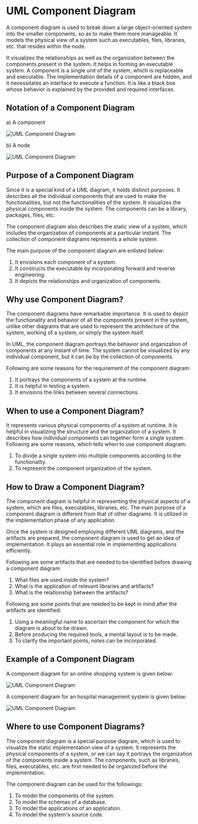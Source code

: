 UML Component Diagram
=====================

A component diagram is used to break down a large object-oriented system into the smaller components, so as to make them more manageable. It models the physical view of a system such as executables, files, libraries, etc. that resides within the node.

It visualizes the relationships as well as the organization between the components present in the system. It helps in forming an executable system. A component is a single unit of the system, which is replaceable and executable. The implementation details of a component are hidden, and it necessitates an interface to execute a function. It is like a black box whose behavior is explained by the provided and required interfaces.

Notation of a Component Diagram
-------------------------------

a) A component

![UML Component Diagram](https://static.javatpoint.com/tutorial/uml/images/uml-component-diagram.png)

b) A node

![UML Component Diagram](https://static.javatpoint.com/tutorial/uml/images/uml-component-diagram2.png)

Purpose of a Component Diagram
------------------------------

Since it is a special kind of a UML diagram, it holds distinct purposes. It describes all the individual components that are used to make the functionalities, but not the functionalities of the system. It visualizes the physical components inside the system. The components can be a library, packages, files, etc.

The component diagram also describes the static view of a system, which includes the organization of components at a particular instant. The collection of component diagrams represents a whole system.

The main purpose of the component diagram are enlisted below:

1.  It envisions each component of a system.
2.  It constructs the executable by incorporating forward and reverse engineering.
3.  It depicts the relationships and organization of components.

Why use Component Diagram?
--------------------------

The component diagrams have remarkable importance. It is used to depict the functionality and behavior of all the components present in the system, unlike other diagrams that are used to represent the architecture of the system, working of a system, or simply the system itself.

In UML, the component diagram portrays the behavior and organization of components at any instant of time. The system cannot be visualized by any individual component, but it can be by the collection of components.

Following are some reasons for the requirement of the component diagram:

1.  It portrays the components of a system at the runtime.
2.  It is helpful in testing a system.
3.  It envisions the links between several connections.

When to use a Component Diagram?
--------------------------------

It represents various physical components of a system at runtime. It is helpful in visualizing the structure and the organization of a system. It describes how individual components can together form a single system. Following are some reasons, which tells when to use component diagram:

1.  To divide a single system into multiple components according to the functionality.
2.  To represent the component organization of the system.

How to Draw a Component Diagram?
--------------------------------

The component diagram is helpful in representing the physical aspects of a system, which are files, executables, libraries, etc. The main purpose of a component diagram is different from that of other diagrams. It is utilized in the implementation phase of any application.

Once the system is designed employing different UML diagrams, and the artifacts are prepared, the component diagram is used to get an idea of implementation. It plays an essential role in implementing applications efficiently.

Following are some artifacts that are needed to be identified before drawing a component diagram:

1.  What files are used inside the system?
2.  What is the application of relevant libraries and artifacts?
3.  What is the relationship between the artifacts?

Following are some points that are needed to be kept in mind after the artifacts are identified:

1.  Using a meaningful name to ascertain the component for which the diagram is about to be drawn.
2.  Before producing the required tools, a mental layout is to be made.
3.  To clarify the important points, notes can be incorporated.

Example of a Component Diagram
------------------------------

A component diagram for an online shopping system is given below:

![UML Component Diagram](https://static.javatpoint.com/tutorial/uml/images/uml-component-diagram3.png)

A component diagram for an hospital management system is given below:

![UML Component Diagram](https://encrypted-tbn0.gstatic.com/images?q=tbn:ANd9GcQMOCMKsMVL6b3WVARe7eXgAvi87BA40zzWkw&usqp=CAU)

Where to use Component Diagrams?
--------------------------------

The component diagram is a special purpose diagram, which is used to visualize the static implementation view of a system. It represents the physical components of a system, or we can say it portrays the organization of the components inside a system. The components, such as libraries, files, executables, etc. are first needed to be organized before the implementation.

The component diagram can be used for the followings:

1.  To model the components of the system.
2.  To model the schemas of a database.
3.  To model the applications of an application.
4.  To model the system's source code.
